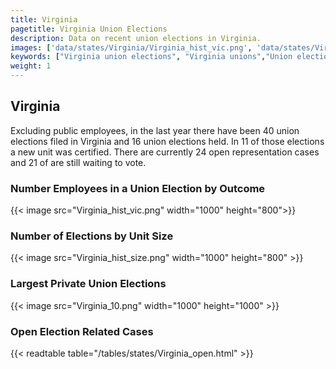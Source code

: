 ```yaml
---
title: Virginia
pagetitle: Virginia Union Elections
description: Data on recent union elections in Virginia.
images: ['data/states/Virginia/Virginia_hist_vic.png', 'data/states/Virginia/Virginia_hist_size.png', 'data/states/Virginia/Virginia_10.png']
keywords: ["Virginia union elections", "Virginia unions","Union elections"]
weight: 1
---
```

##  Virginia

Excluding public employees, in the last year there have been 40 union elections filed in Virginia and 16 union elections held. In 11 of those elections a new unit was certified. There are currently 24 open representation cases and 21 of are still waiting to vote.

### Number Employees in a Union Election by Outcome
{{< image src="Virginia_hist_vic.png" width="1000" height="800">}}

### Number of Elections by Unit Size
{{< image src="Virginia_hist_size.png" width="1000" height="800" >}}

### Largest Private Union Elections
{{< image src="Virginia_10.png" width="1000" height="1000"  >}}

### Open Election Related Cases
{{< readtable table="/tables/states/Virginia_open.html" >}}


